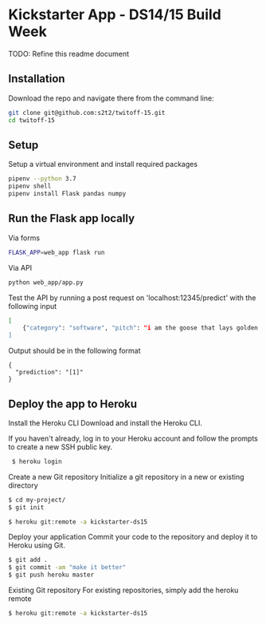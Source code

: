 # Kickstarter App - DS14/15 Build Week

TODO: Refine this readme document
## Installation

Download the repo and navigate there from the command line:

```sh
git clone git@github.com:s2t2/twitoff-15.git
cd twitoff-15
```

## Setup

Setup a virtual environment and install required packages

```sh
pipenv --python 3.7
pipenv shell
pipenv install Flask pandas numpy

```



## Run the Flask app locally

Via forms

```sh
FLASK_APP=web_app flask run
```
Via API

```sh
python web_app/app.py
```
Test the API by running a post request on 'localhost:12345/predict' with the following input
```sh
[
    {"category": "software", "pitch": "i am the goose that lays golden eggs", "a": 1, "b": 20}
]
```
Output should be in the following format
```
{
  "prediction": "[1]"
}
```

## Deploy the app to Heroku

Install the Heroku CLI
Download and install the Heroku CLI.

If you haven't already, log in to your Heroku account and follow the prompts to create a new SSH public key.

```sh
 $ heroku login 
 ```

Create a new Git repository
Initialize a git repository in a new or existing directory

```sh
$ cd my-project/
$ git init
```

```sh
$ heroku git:remote -a kickstarter-ds15
```
Deploy your application
Commit your code to the repository and deploy it to Heroku using Git.

```sh
$ git add .
$ git commit -am "make it better"
$ git push heroku master
```
Existing Git repository
For existing repositories, simply add the heroku remote

```sh
$ heroku git:remote -a kickstarter-ds15
```

